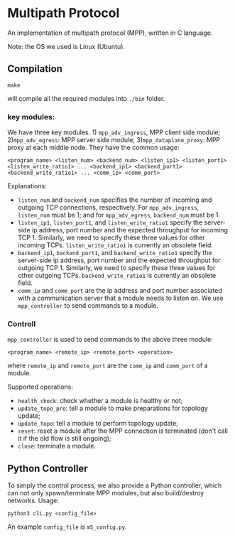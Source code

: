 # Multipath Protocol

An implementation of multipath protocol (MPP), written in C language.

Note: the OS we used is Linux (Ubuntu).

## Compilation

```
make
```
will compile all the required modules into `./bin` folder.

### key modules: 

We have three key modules. 1) `mpp_adv_ingress`, MPP client side module; 2)`mpp_adv_egress`: MPP server side module; 3)`mpp_dataplane_proxy`: MPP proxy at each middle node. They have the common usage:
```
<program_name> <listen_num> <backend_num> <listen_ip1> <listen_port1> <listen_write_ratio1> ... <backend_ip1> <backend_port1> <backend_write_ratio1> ... <comm_ip> <comm_port>
```
Explanations:
* `listen_num` and `backend_num` specifies the number of incoming and outgoing TCP connections, respectively. For `mpp_adv_ingress`, `listen_num` must be 1; and for `mpp_adv_egress`, `backend_num` must be 1.
* `listen_ip1`, `listen_port1`, and `listen_write_ratio1` specify the server-side ip address, port number and the expected throughput for incoming TCP 1. Similarly, we need to specify these three values for other incoming TCPs. `listen_write_ratio1` is currently an obsolete field.
* `backend_ip1`, `backend_port1`, and `backend_write_ratio1` specify the server-side ip address, port number and the expected throughput for outgoing TCP 1. Similarly, we need to specify these three values for other outgoing TCPs. `backend_write_ratio1` is currently an obsolete field. 
* `comm_ip` and `comm_port` are the ip address and port number associated with a communication server that a module needs to listen on. We use `mpp_controller` to send commands to a module. 

### Controll
`mpp_controller` is used to send commands to the above three module:
```
<program_name> <remote_ip> <remote_port> <operation>
```
where `remote_ip` and `remote_port` are the `comm_ip` and `comm_port` of a module.

Supported operations:
* `health_check`: check whether a module is healthy or not;
* `update_topo_pre`: tell a module to make preparations for topology update;
* `update_topo`: tell a module to perform topology update;
* `reset`: reset a module after the MPP connection is terminated (don't call it if the old flow is still ongoing);
* `close`: terminate a module.

## Python Controller

To simply the control process, we also provide a Python controller, which can not only spawn/terminate MPP modules, but also build/destroy networks. 
Usage:
```
python3 cli.py <config_file>
```

An example `config_file` is `m5_config.py`.


